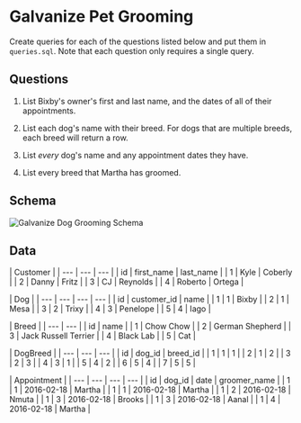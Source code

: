 # Galvanize Pet Grooming

Create queries for each of the questions listed below and put them in `queries.sql`. Note that each question only requires a single query.

## Questions

1. List Bixby's owner's first and last name, and the dates of all of their appointments.

1. List each dog's name with their breed. For dogs that are multiple breeds, each breed will return a row.

1. List _every_ dog's name and any appointment dates they have.

1. List every breed that Martha has groomed.

## Schema

![Galvanize Dog Grooming Schema](https://s3-us-west-2.amazonaws.com/assessment-images/galvanize_dog_grooming/practice_joins.jpeg)

## Data

| Customer |
| --- | --- | --- |
| id | first_name | last_name |
| 1 | Kyle | Coberly |
| 2 | Danny | Fritz |
| 3 | CJ | Reynolds |
| 4 | Roberto | Ortega |

| Dog |
| --- | --- | --- | --- |
| id | customer_id | name |
| 1 | 1 | Bixby |
| 2 | 1 | Mesa |
| 3 | 2 | Trixy |
| 4 | 3 | Penelope |
| 5 | 4 | Iago |

| Breed |
| --- | --- |
| id | name |
| 1 | Chow Chow |
| 2 | German Shepherd |
| 3 | Jack Russell Terrier |
| 4 | Black Lab |
| 5 | Cat |

| DogBreed |
| --- | --- | --- |
| id | dog_id | breed_id |
| 1 | 1 | 1 |
| 2 | 1 | 2 |
| 3 | 2 | 3 |
| 4 | 3 | 1 |
| 5 | 4 | 2 |
| 6 | 5 | 4 |
| 7 | 5 | 5 |

| Appointment |
| --- | --- | --- | --- |
| id | dog_id | date | groomer_name |
| 1 | 1 | 2016-02-18 | Martha |
| 1 | 1 | 2016-02-18 | Martha |
| 1 | 2 | 2016-02-18 | Nmuta |
| 1 | 3 | 2016-02-18 | Brooks |
| 1 | 3 | 2016-02-18 | Aanal |
| 1 | 4 | 2016-02-18 | Martha |
